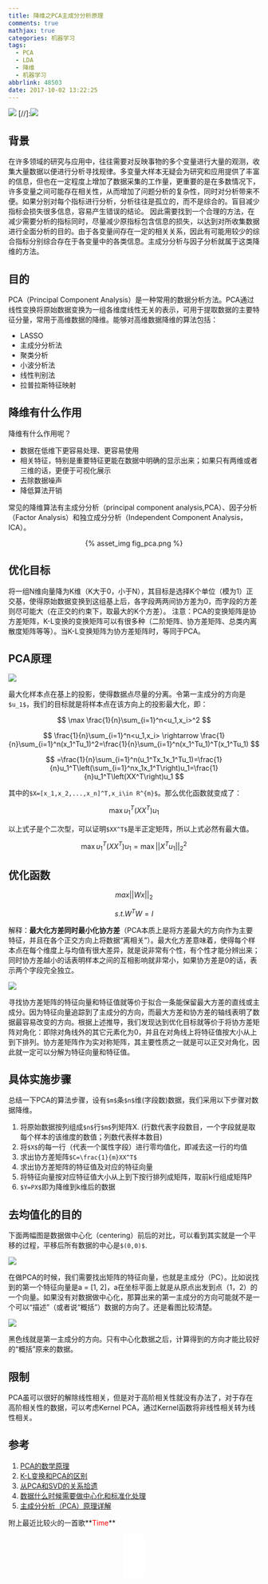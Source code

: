 ```yaml
---
title: 降维之PCA主成分分析原理
comments: true
mathjax: true
categories: 机器学习
tags:
  - PCA
  - LDA
  - 降维
  - 机器学习
abbrlink: 48503
date: 2017-10-02 13:22:25
---
```


![](https://qcloud.coding.net/u/vincentqin/p/blogResource/git/raw/master/pca/pca-cover.jpg)
[//]:![](https://qcloud.coding.net/u/vincentqin/p/blogResource/git/raw/master/pca/smile.jpg)

<!--more-->

## 背景
在许多领域的研究与应用中，往往需要对反映事物的多个变量进行大量的观测，收集大量数据以便进行分析寻找规律。多变量大样本无疑会为研究和应用提供了丰富的信息，但也在一定程度上增加了数据采集的工作量，更重要的是在多数情况下，许多变量之间可能存在相关性，从而增加了问题分析的复杂性，同时对分析带来不便。如果分别对每个指标进行分析，分析往往是孤立的，而不是综合的。盲目减少指标会损失很多信息，容易产生错误的结论。
因此需要找到一个合理的方法，在减少需要分析的指标同时，尽量减少原指标包含信息的损失，以达到对所收集数据进行全面分析的目的。由于各变量间存在一定的相关关系，因此有可能用较少的综合指标分别综合存在于各变量中的各类信息。主成分分析与因子分析就属于这类降维的方法。


## 目的

PCA（Principal Component Analysis）是一种常用的数据分析方法。PCA通过线性变换将原始数据变换为一组各维度线性无关的表示，可用于提取数据的主要特征分量，常用于高维数据的降维。能够对高维数据降维的算法包括：
- LASSO
- 主成分分析法
- 聚类分析
- 小波分析法
- 线性判别法
- 拉普拉斯特征映射

## 降维有什么作用

降维有什么作用呢？
- 数据在低维下更容易处理、更容易使用
- 相关特征，特别是重要特征更能在数据中明确的显示出来；如果只有两维或者三维的话，更便于可视化展示
- 去除数据噪声
- 降低算法开销

常见的降维算法有主成分分析（principal component analysis,PCA）、因子分析（Factor Analysis）和独立成分分析（Independent Component Analysis，ICA）。
<center>{% asset_img fig_pca.png %}</center>

## 优化目标
将一组N维向量降为K维（K大于0，小于N），其目标是选择K个单位（模为1）正交基，使得原始数据变换到这组基上后，各字段两两间协方差为0，而字段的方差则尽可能大（在正交的约束下，取最大的K个方差）。
注意：PCA的变换矩阵是协方差矩阵，K-L变换的变换矩阵可以有很多种（二阶矩阵、协方差矩阵、总类内离散度矩阵等等）。当K-L变换矩阵为协方差矩阵时，等同于PCA。

## PCA原理

![](https://qcloud.coding.net/u/vincentqin/p/blogResource/git/raw/master/pca/projection.png)

最大化样本点在基上的投影，使得数据点尽量的分离。令第一主成分的方向是`$u_1$`，我们的目标就是将样本点在该方向上的投影最大化，即：

$$
\max \frac{1}{n}\sum_{i=1}^n<u_1,x_i>^2
$$

$$
 \frac{1}{n}\sum_{i=1}^n<u_1,x_i> \rightarrow \frac{1}{n}\sum_{i=1}^n(x_1^Tu_1)^2=\frac{1}{n}\sum_{i=1}^n(x_1^Tu_1)^T(x_1^Tu_1)
$$

$$
=\frac{1}{n}\sum_{i=1}^n(u_1^Tx_1x_1^Tu_1)=\frac{1}{n}u_1^T\left(\sum_{i=1}^nx_1x_1^T\right)u_1=\frac{1}{n}u_1^T\left(XX^T\right)u_1
$$

其中的`$X=[x_1,x_2,...,x_n]^T,x_i\in R^{m}$`。那么优化函数就变成了：

$$
\max u_1^T\left(XX^T\right)u_1
$$

以上式子是个二次型，可以证明`$XX^T$`是半正定矩阵，所以上式必然有最大值。

$$
\max u_1^T\left(XX^T\right)u_1=\max ||X^Tu_1||_2^2
$$

## 优化函数

$$
max||Wx||_2
$$

$$
s.t.  W^TW=I
$$

解释：**最大化方差同时最小化协方差**（PCA本质上是将方差最大的方向作为主要特征，并且在各个正交方向上将数据“离相关”）。最大化方差意味着，使得每个样本点在每个维度上与均值有很大差异，就是说非常有个性，有个性才能分辨出来；同时协方差越小的话表明样本之间的互相影响就非常小，如果协方差是0的话，表示两个字段完全独立。

![](https://qcloud.coding.net/u/vincentqin/p/blogResource/git/raw/master/pca/explain.gif)

寻找协方差矩阵的特征向量和特征值就等价于拟合一条能保留最大方差的直线或主成分。因为特征向量追踪到了主成分的方向，而最大方差和协方差的轴线表明了数据最容易改变的方向。根据上述推导，我们发现达到优化目标就等价于将协方差矩阵对角化：即除对角线外的其它元素化为0，并且在对角线上将特征值按大小从上到下排列。协方差矩阵作为实对称矩阵，其主要性质之一就是可以正交对角化，因此就一定可以分解为特征向量和特征值。


## 具体实施步骤

总结一下PCA的算法步骤，设有`$m$`条`$n$`维(字段数)数据，我们采用以下步骤对数据降维。

1. 将原始数据按列组成`$n$`行`$m$`列矩阵X. (行数代表字段数目，一个字段就是取每个样本的该维度的数值；列数代表样本数目)
2. 将`$X$`的每一行（代表一个属性字段）进行零均值化，即减去这一行的均值
3. 求出协方差矩阵`$C=\frac{1}{m}XX^T$`
4. 求出协方差矩阵的特征值及对应的特征向量
5. 将特征向量按对应特征值大小从上到下按行排列成矩阵，取前k行组成矩阵P
6. `$Y=PX$`即为降维到k维后的数据

## 去均值化的目的
下面两幅图是数据做中心化（centering）前后的对比，可以看到其实就是一个平移的过程，平移后所有数据的中心是`$(0,0)$`.

![](https://qcloud.coding.net/u/vincentqin/p/blogResource/git/raw/master/pca/centering_1.jpg)

在做PCA的时候，我们需要找出矩阵的特征向量，也就是主成分（PC）。比如说找到的第一个特征向量是a = [1, 2]，a在坐标平面上就是从原点出发到点（1，2）的一个向量。如果没有对数据做中心化，那算出来的第一主成分的方向可能就不是一个可以“描述”（或者说“概括”）数据的方向了。还是看图比较清楚。

![](https://qcloud.coding.net/u/vincentqin/p/blogResource/git/raw/master/pca/centering_2.jpg)

黑色线就是第一主成分的方向。只有中心化数据之后，计算得到的方向才能比较好的“概括”原来的数据。


## 限制
PCA虽可以很好的解除线性相关，但是对于高阶相关性就没有办法了，对于存在高阶相关性的数据，可以考虑Kernel PCA，通过Kernel函数将非线性相关转为线性相关。

## 参考

1. [PCA的数学原理 ](http://blog.codinglabs.org/articles/pca-tutorial.html)
2. [ K-L变换和PCA的区别](http://blog.csdn.net/oldmonkeyyu_s/article/details/45766543)
3. [从PCA和SVD的关系拾遗](http://blog.csdn.net/Dark_Scope/article/details/53150883)
4. [数据什么时候需要做中心化和标准化处理](https://www.zhihu.com/question/37069477/answer/132387124)
5. [主成分分析（PCA）原理详解](http://blog.jobbole.com/109015/)

附上最近比较火的一首歌**<font color=red >Time</font>**
<center><iframe frameborder="no" border="0" marginwidth="0" marginheight="0" width=45 height=86 src="//music.163.com/outchain/player?type=2&id=33035611&auto=0&height=66"></iframe></center>



